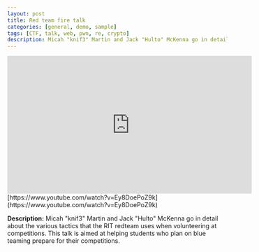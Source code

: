```yaml
---
layout: post
title: Red team fire talk
categories: [general, demo, sample]
tags: [CTF, talk, web, pwn, re, crypto]
description: Micah "knif3" Martin and Jack "Hulto" McKenna go in detail about the various tactics that the RIT redteam uses when volunteering at competitions. This talk is aimed at helping students who plan on blue teaming prepare for their competitions.
---
```

<iframe width="560" height="315" src="https://www.youtube.com/embed/Ey8DoePoZ9k" title="YouTube video player" frameborder="0" allow="accelerometer; autoplay; clipboard-write; encrypted-media; gyroscope; picture-in-picture" allowfullscreen></iframe>
[https://www.youtube.com/watch?v=Ey8DoePoZ9k](https://www.youtube.com/watch?v=Ey8DoePoZ9k)

**Description:** Micah "knif3" Martin and Jack "Hulto" McKenna go in detail about the various tactics that the RIT redteam uses when volunteering at competitions. This talk is aimed at helping students who plan on blue teaming prepare for their competitions.
